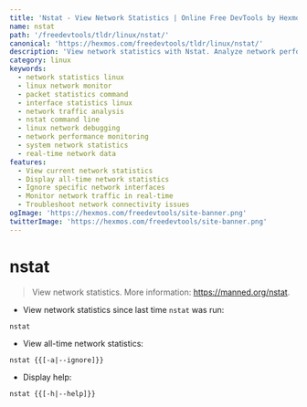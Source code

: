 ```yaml
---
title: 'Nstat - View Network Statistics | Online Free DevTools by Hexmos'
name: nstat
path: '/freedevtools/tldr/linux/nstat/'
canonical: 'https://hexmos.com/freedevtools/tldr/linux/nstat/'
description: 'View network statistics with Nstat. Analyze network performance metrics, monitor packet flow, and diagnose network issues. Free online tool, no registration required.'
category: linux
keywords:
  - network statistics linux
  - linux network monitor
  - packet statistics command
  - interface statistics linux
  - network traffic analysis
  - nstat command line
  - linux network debugging
  - network performance monitoring
  - system network statistics
  - real-time network data
features:
  - View current network statistics
  - Display all-time network statistics
  - Ignore specific network interfaces
  - Monitor network traffic in real-time
  - Troubleshoot network connectivity issues
ogImage: 'https://hexmos.com/freedevtools/site-banner.png'
twitterImage: 'https://hexmos.com/freedevtools/site-banner.png'
---
```


# nstat

> View network statistics.
> More information: <https://manned.org/nstat>.

- View network statistics since last time `nstat` was run:

`nstat`

- View all-time network statistics:

`nstat {{[-a|--ignore]}}`

- Display help:

`nstat {{[-h|--help]}}`
